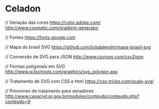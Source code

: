 # Celadon

// Geração das cores
 https://color.adobe.com/
 http://www.cssmatic.com/gradient-generator

 // Fontes
 https://fonts.google.com

 // Mapa do brasil SVG
 https://github.com/luisdalmolin/mapa-brasil-svg

// Conversão de SVG para JSON
http://www.csvjson.com/csv2json

// Formas poligonais em SVG
http://www.w3schools.com/graphics/svg_polygon.asp

// Tratamento de SVG com CSS e html
https://css-tricks.com/scale-svg/

// Pronomes de tratamento para senadores
http://www.casacivil.pr.gov.br/modules/conteudo/conteudo.php?conteudo=9
